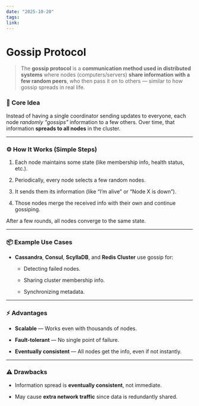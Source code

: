 ```yaml
---
date: "2025-10-20"
tags: 
link:
---
```


# Gossip Protocol

> The **gossip protocol** is a **communication method used in distributed systems** where nodes (computers/servers) **share information with a few random peers**, who then pass it on to others — similar to how gossip spreads in real life.

### 🧠 Core Idea

Instead of having a single coordinator sending updates to everyone, each node _randomly "gossips"_ information to a few others. Over time, that information **spreads to all nodes** in the cluster.

---

### ⚙️ How It Works (Simple Steps)

1. Each node maintains some state (like membership info, health status, etc.).
    
2. Periodically, every node selects a few random nodes.
    
3. It sends them its information (like “I’m alive” or “Node X is down”).
    
4. Those nodes merge the received info with their own and continue gossiping.
    

After a few rounds, all nodes converge to the same state.

---

### 📦 Example Use Cases

- **Cassandra**, **Consul**, **ScyllaDB**, and **Redis Cluster** use gossip for:
    
    - Detecting failed nodes.
        
    - Sharing cluster membership info.
        
    - Synchronizing metadata.
        

---

### ⚡ Advantages

- **Scalable** — Works even with thousands of nodes.
    
- **Fault-tolerant** — No single point of failure.
    
- **Eventually consistent** — All nodes get the info, even if not instantly.
    

---

### ⚠️ Drawbacks

- Information spread is **eventually consistent**, not immediate.
    
- May cause **extra network traffic** since data is redundantly shared.